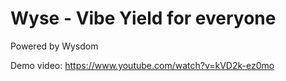 # Wyse - Vibe Yield for everyone

Powered by Wysdom

Demo video: https://www.youtube.com/watch?v=kVD2k-ez0mo
